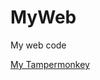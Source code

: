 # MyWeb
My web code



[My Tampermonkey](https://greasyfork.org/zh-CN/users/843966-georgebin-dragon)
